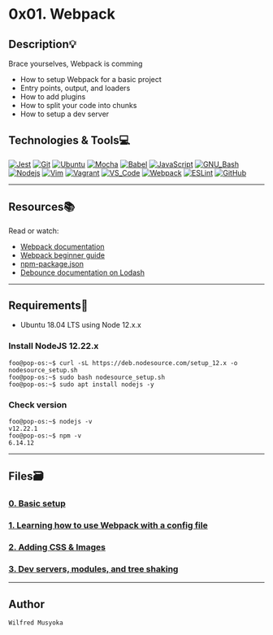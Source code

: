 # 0x01. Webpack

## Description:bulb:

Brace yourselves, Webpack is comming

- How to setup Webpack for a basic project
- Entry points, output, and loaders
- How to add plugins
- How to split your code into chunks
- How to setup a dev server

## Technologies & Tools:computer:

[![Jest](https://img.shields.io/badge/≡-Jest-C21325?logo=Jest&style=flat-square&labelColor=282828&logoColor=C21325)](https://jestjs.io/)
[![Git](https://img.shields.io/badge/≡-Git-F05032?logo=git&style=flat-square&labelColor=282828)](https://git-scm.com/)
[![Ubuntu](https://img.shields.io/badge/≡-Ubuntu-E95420?&style=flat-square&logo=Ubuntu&labelColor=282828)](https://ubuntu.com/)
[![Mocha](https://img.shields.io/badge/≡-Mocha-8D6748?logo=Mocha&style=flat-square&labelColor=282828)](https://mochajs.org/)
[![Babel](https://img.shields.io/badge/≡-Babel-F9DC3E?logo=Babel&style=flat-square&labelColor=282828)](https://babeljs.io/)
[![JavaScript](https://img.shields.io/badge/≡-JavaScript-F7DF1E?logo=javascript&style=flat-square&labelColor=282828)](https://developer.mozilla.org/en-US/docs/Web/javascript)
[![GNU_Bash](https://img.shields.io/badge/≡-GNU_Bash-4EAA25?logo=GNU-Bash&style=flat-square&labelColor=282828)](https://www.gnu.org/software/bash/)
[![Nodejs](https://img.shields.io/badge/≡-Nodejs-339933?logo=Node.js&style=flat-square&labelColor=282828)](https://nodejs.org/en/)
[![Vim](https://img.shields.io/badge/≡-Vim-019733?logo=Vim&style=flat-square&logoColor=019733&labelColor=282828)](https://www.vim.org/)
[![Vagrant](https://img.shields.io/badge/≡-Vagrant-1563FF?logo=vagrant&style=flat-square&logoColor=1563FF&labelColor=282828)](https://www.vagrantup.com/)
[![VS_Code](https://img.shields.io/badge/≡-VS_Code-007ACC?logo=visual-studio-code&style=flat-square&logoColor=007ACC&labelColor=282828)](https://code.visualstudio.com/)
[![Webpack](https://img.shields.io/badge/≡-Webpack-8DD6F9?logo=Webpack&style=flat-square&labelColor=282828)](https://webpack.js.org/)
[![ESLint](https://img.shields.io/badge/≡-ESLint-4B32C3?logo=ESLint&style=flat-square&labelColor=282828&logoColor=4B32C3)](https://eslint.org/)
[![GitHub](https://img.shields.io/badge/≡-GitHub-181717?logo=GitHub&style=flat-square&labelColor=282828)](https://github.com/)

---

## Resources:books:

Read or watch:

- [Webpack documentation](https://webpack.js.org/concepts/)
- [Webpack beginner guide](https://www.sitepoint.com/webpack-beginner-guide/)
- [npm-package.json](https://docs.npmjs.com/cli/v7/configuring-npm/package-json)
- [Debounce documentation on Lodash](https://lodash.com/docs/#debounce)

---

## Requirements:hammer:

- Ubuntu 18.04 LTS using Node 12.x.x

### Install NodeJS 12.22.x

```console
foo@pop-os:~$ curl -sL https://deb.nodesource.com/setup_12.x -o nodesource_setup.sh
foo@pop-os:~$ sudo bash nodesource_setup.sh
foo@pop-os:~$ sudo apt install nodejs -y
```

### Check version

```console
foo@pop-os:~$ nodejs -v
v12.22.1
foo@pop-os:~$ npm -v
6.14.12
```

---

## Files:card_file_box:

### [0. Basic setup](./task_0/src/index.js)

### [1. Learning how to use Webpack with a config file](./task_1/js/dashboard_main.js)

### [2. Adding CSS & Images](./task_2/js/dashboard_main.js)

### [3. Dev servers, modules, and tree shaking](./task_3/webpack.config.js)

---

## Author

	Wilfred Musyoka
